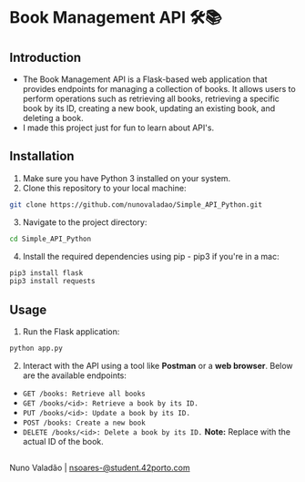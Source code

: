 # Book Management API 🛠️📚

## Introduction
- The Book Management API is a Flask-based web application that provides endpoints for managing a collection of books. It allows users to perform operations such as retrieving all books, retrieving a specific book by its ID, creating a new book, updating an existing book, and deleting a book. 
- I made this project just for fun to learn about API's.

## Installation

1. Make sure you have Python 3 installed on your system.
2. Clone this repository to your local machine:
``` bash
git clone https://github.com/nunovaladao/Simple_API_Python.git
```
3. Navigate to the project directory:
``` bash
cd Simple_API_Python
```
4. Install the required dependencies using pip - pip3 if you're in a mac:
``` bash
pip3 install flask
pip3 install requests
``` 

## Usage

1. Run the Flask application:
``` bash
python app.py
``` 
2. Interact with the API using a tool like **Postman** or a **web browser**. Below are the available endpoints:
- `GET /books: Retrieve all books`
- `GET /books/<id>: Retrieve a book by its ID.`
- `PUT /books/<id>: Update a book by its ID.`
- `POST /books: Create a new book`
- `DELETE /books/<id>: Delete a book by its ID.`
**Note:** Replace <id> with the actual ID of the book.

##
Nuno Valadão | nsoares-@student.42porto.com
